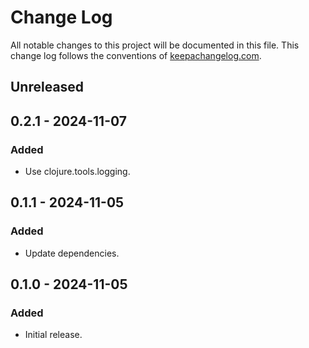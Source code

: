 # Change Log

All notable changes to this project will be documented in this file. This change log follows the conventions
of [keepachangelog.com](http://keepachangelog.com/).

## Unreleased

## 0.2.1 - 2024-11-07

### Added

- Use clojure.tools.logging.

## 0.1.1 - 2024-11-05

### Added

- Update dependencies.

## 0.1.0 - 2024-11-05

### Added

- Initial release.
